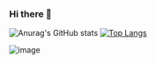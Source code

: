### Hi there 👋

<!--
**felipegallassi/felipegallassi** is a ✨ _special_ ✨ repository because its `README.md` (this file) appears on your GitHub profile.

Here are some ideas to get you started:

- 🔭 I’m currently working on ...
- 🌱 I’m currently learning ...
- 👯 I’m looking to collaborate on ...
- 🤔 I’m looking for help with ...
- 💬 Ask me about ...
- 📫 How to reach me: ...
- 😄 Pronouns: ...
- ⚡ Fun fact: ...
-->
![Anurag's GitHub stats](https://github-readme-stats.vercel.app/api?username=felipegallassi&count_private=true&theme=blue-green)
[![Top Langs](https://github-readme-stats.vercel.app/api/top-langs/?username=felipegallassi&layout=compact&theme=blue-green)](https://github.com/anuraghazra/github-readme-stats)

![image]({https://img.shields.io/badge/MySQL-005C84?style=for-the-badge&logo=mysql&logoColor=white})








